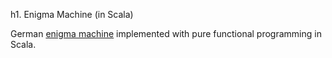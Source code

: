 h1. Enigma Machine (in Scala)

German [enigma machine](http://en.wikipedia.org/wiki/Enigma_machine) implemented with pure functional programming in Scala.
